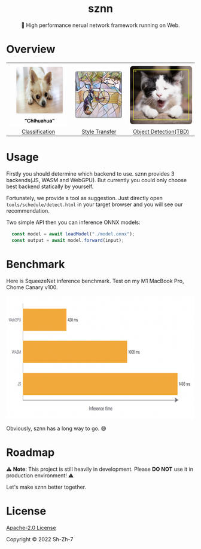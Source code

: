 <h1 align="center">sznn</h1>
<p align="center">🚀 High performance nerual network framework running on Web.</p>

# Overview

<table>
  <tr>
    <td align="center">
      <img
           src="./assets/classify.png"
           width="256"
           style="margin-bottom: -4px; border-radius: 8px;"
           alt="classify"
      />
    </td>
    <td align="center">
      <img
           src="./assets/transfer.png"
           width="256"
           style="margin-bottom: -4px; border-radius: 8px;"
           alt="transfer"
           />
    </td>
    <td align="center">
      <img
           src="./assets/detect.png"
           width="256"
           style="margin-bottom: -4px; border-radius: 8px;"
           alt="detect"
           />
    </td>
  </tr>
  <tr>
    <td align="center">
      <a href="./examples/classify/">Classification</a>
    </td>
    <td align="center">
      <a href="./examples/transfer/">Style Transfer</a>
    </td>
    <td align="center">
      <a href="./example/detect/">Object Detection(TBD)</a>
    </td>
  </tr>
</table>



# Usage

Firstly you should determine which backend to use. sznn provides 3 backends(JS, WASM and WebGPU). But currently you could only choose best backend statically by yourself.

Fortunately, we provide a tool as suggestion. Just directly open `tools/schedule/detect.html` in your target browser and you will see our recommendation.

Two simple API then you can inference ONNX models:

```js
  const model = await loadModel("./model.onnx");
  const output = await model.forward(input);
```



# Benchmark

Here is SqueezeNet inference benchmark. Test on my M1 MacBook Pro, Chome Canary v100.

<img src="./assets/benchmark.png" alt="benchmark" style="width: 800px; height: 330px" />

Obviously, sznn has a long way to go. 😅



# Roadmap

⚠️ **Note**: This project is still heavily in development. Please **DO NOT** use it in production environment! ⚠️

Let's make sznn better together.



# License

[Apache-2.0 License](LICENSE)

Copyright ©️ 2022 Sh-Zh-7
